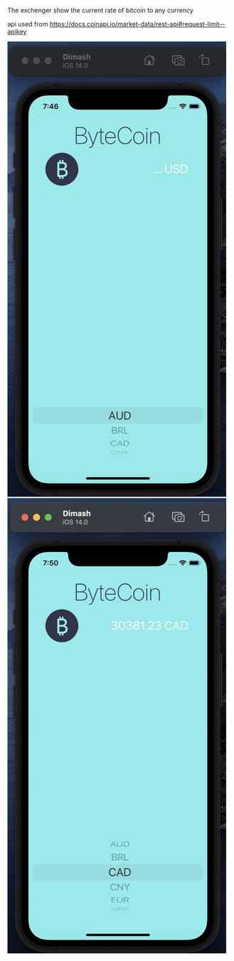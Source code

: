 The exchenger show the current rate of bitcoin to any currency

api used from https://docs.coinapi.io/market-data/rest-api#request-limit--apikey

![image](https://github.com/AltynbekDinmukhamed/BitconTracker/blob/main/screenShots/Screenshot%202023-03-04%20at%2019.46.54.png)
![iamge](https://github.com/AltynbekDinmukhamed/BitconTracker/blob/main/screenShots/Screenshot%202023-03-04%20at%2019.50.48.png)
